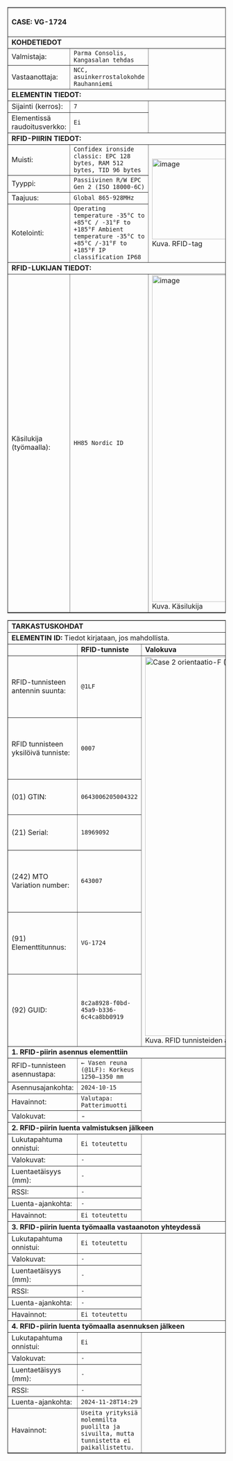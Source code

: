 <table border="1" cellspacing="0" cellpadding="0">
<tbody>
<tr><td colspan="3"><br><strong>CASE: VG-1724</strong><br><br></td></tr>
<tr><td colspan="3"><strong>KOHDETIEDOT</strong></td></tr>
<tr>  
  <td>Valmistaja:</td>
  <td><code>Parma Consolis, Kangasalan tehdas</code></td>
  <td rowspan="2"></td>
</tr>
<tr>
  <td>Vastaanottaja:</td>
  <td><code>NCC, asuinkerrostalokohde Rauhanniemi</code></td>
</tr>
<tr><td colspan="3"><strong>ELEMENTIN TIEDOT:</strong></td></tr>
<tr><td>Sijainti (kerros):</td><td><code>7</code></td>  <td rowspan="2"></td></tr>
<tr><td>Elementissä raudoitusverkko:</td><td><code>Ei</code></td></tr>
<tr><td colspan="3"><strong>RFID-PIIRIN TIEDOT:</strong></td></tr>
<tr>
  <td>Muisti:</td>
  <td><code>Confidex ironside classic: EPC 128 bytes, RAM 512 bytes, TID 96 bytes </code></td>
  <td rowspan="4"><img width="399" height="186" alt="image" src="https://github.com/user-attachments/assets/1db27682-122b-4bb4-8de4-5c1337e464d1" /> <br> Kuva. RFID-tag</td>
</tr>
<tr>
  <td>Tyyppi:</td>
  <td><code>Passiivinen R/W EPC Gen 2 (ISO 18000-6C)</code></td>
</tr>
<tr>
  <td>Taajuus:</td>
  <td><code>Global 865-928MHz </code></td>
</tr>
<tr>
  <td>Kotelointi:</td>
  <td><code>Operating temperature -35°C to +85°C / -31°F to +185°F Ambient temperature -35°C to +85°C /-31°F to +185°F IP classification IP68 </code></td>
</tr>
<tr><td colspan="3"><strong>RFID-LUKIJAN TIEDOT:</strong></td></tr>
<tr>
  <td>Käsilukija (työmaalla):</td>
  <td><code>HH85 Nordic ID </code></td>
  <td><img width="526" height="754" alt="image" src="https://github.com/user-attachments/assets/1ba40ea2-0d0c-4942-98f5-38403811eeb6" /><br> Kuva. Käsilukija</td>
</tr>
</tbody>
</table>

<table border="1" cellspacing="0" cellpadding="0">
<tbody>
<tr><td colspan="5"><strong>TARKASTUSKOHDAT</strong></td></tr>
<tr><td colspan="5"><strong>ELEMENTIN ID:</strong> Tiedot kirjataan, jos mahdollista.</td></tr>

<tr><td></td><td><strong>RFID-tunniste</strong></td><td><strong>Valokuva</strong></td></tr>
<tr><td>RFID-tunnisteen antennin suunta:</td><td><code>@1LF</code></td>      <td rowspan="7"><img width="962" height="875" alt="Case 2 orientaatio-F (FI)" src="https://github.com/user-attachments/assets/1e15aefe-4d57-4595-8717-a5e63cfd0503" /><br> Kuva. RFID tunnisteiden asennuspaikat</td></tr>
<tr><td>RFID tunnisteen yksilöivä tunniste:</td><td><code>0007</code></td></tr>
<tr><td>(01) GTIN:</td><td><code>0643006205004322</code></td></tr>
<tr><td>(21) Serial:</td><td><code>18969092</code></td></tr>
<tr><td>(242) MTO Variation number:</td><td><code>643007</code></td></tr>
<tr><td>(91) Elementtitunnus:</td><td><code>VG-1724</code></td></tr>
<tr><td>(92) GUID:</td><td><code>8c2a8928-f0bd-45a9-b336-6c4ca8bb0919</code></td></tr>

<tr><td colspan="5"><strong>1. RFID-piirin asennus elementtiin</strong></td></tr>
<tr><td>RFID-tunnisteen asennustapa:</td><td><code>← Vasen reuna (@1LF): Korkeus 1250–1350 mm</code></td><td rowspan="4"></td></tr>
<tr><td>Asennusajankohta:</td><td><code>2024-10-15</code></td></tr>
<tr><td>Havainnot:</td><td><code>Valutapa: Patterimuotti</code></td></tr>
<tr><td>Valokuvat:</td><td>-</td></tr>

<tr><td colspan="5"><strong>2. RFID-piirin luenta valmistuksen jälkeen</strong></td></tr>
<tr><td>Lukutapahtuma onnistui:</td><td><code>Ei toteutettu</code></td><td rowspan="6"></td></tr>
<tr><td>Valokuvat:</td><td><code>-</code></td></tr>
<tr><td>Luentaetäisyys (mm):</td><td><code>-</code></td></tr>
<tr><td>RSSI:</td><td><code>-</code></td></tr>
<tr><td>Luenta-ajankohta:</td><td><code>-</code></td></tr>
<tr><td>Havainnot:</td><td><code>Ei toteutettu</code></td></tr>

<tr><td colspan="5"><strong>3. RFID-piirin luenta työmaalla vastaanoton yhteydessä</strong></td></tr>
<tr><td>Lukutapahtuma onnistui:</td><td><code>Ei toteutettu</code></td><td rowspan="6"></td></tr>
<tr><td>Valokuvat:</td><td><code>-</code></td></tr>
<tr><td>Luentaetäisyys (mm):</td><td><code>-</code></td></tr>
<tr><td>RSSI:</td><td><code>-</code></td></tr>
<tr><td>Luenta-ajankohta:</td><td><code>-</code></td></tr>
<tr><td>Havainnot:</td><td><code>Ei toteutettu</code></td></tr>

<tr><td colspan="5"><strong>4. RFID-piirin luenta työmaalla asennuksen jälkeen</strong></td></tr>
<tr><td>Lukutapahtuma onnistui:</td><td><code>Ei</code></td><td rowspan="6"></td></tr>
<tr><td>Valokuvat:</td><td><code>-</code></td></tr>
<tr><td>Luentaetäisyys (mm):</td><td><code>-</code></td></tr>
<tr><td>RSSI:</td><td><code>-</code></td></tr>
<tr><td>Luenta-ajankohta:</td><td><code>2024-11-28T14:29</code></td></tr>
<tr><td>Havainnot:</td><td><code>Useita yrityksiä molemmilta puolilta ja sivuilta, mutta tunnistetta ei paikallistettu.</code></td></tr>
</tbody>
</table>

